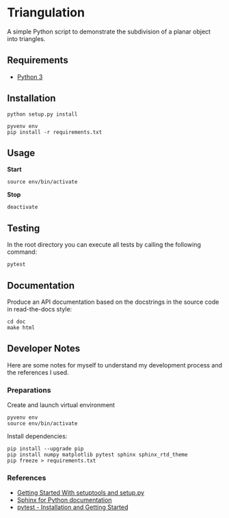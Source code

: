 # Triangulation
A simple Python script to demonstrate the subdivision of a planar object into triangles.

## Requirements

 - [Python 3](https://www.python.org/)

 
## Installation

    python setup.py install

    pyvenv env
    pip install -r requirements.txt


## Usage

**Start**

    source env/bin/activate

**Stop**

    deactivate


## Testing
In the root directory you can execute all tests by calling the following command:

    pytest


## Documentation
Produce an API documentation based on the docstrings in the source code in read-the-docs style:

    cd doc
    make html


## Developer Notes

Here are some notes for myself to understand my development process and the references I used.

### Preparations

Create and launch virtual environment

    pyvenv env
    source env/bin/activate

Install dependencies:

    pip install --upgrade pip
    pip install numpy matplotlib pytest sphinx sphinx_rtd_theme
    pip freeze > requirements.txt


### References

 - [Getting Started With setuptools and setup.py](https://pythonhosted.org/an_example_pypi_project/setuptools.html)
 - [Sphinx for Python documentation](http://gisellezeno.com/tutorials/sphinx-for-python-documentation.html)
 - [pytest - Installation and Getting Started](http://doc.pytest.org/en/latest/getting-started.html)
